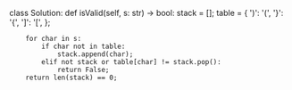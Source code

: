 

class Solution:
    def isValid(self, s: str) -> bool:
        stack = [];
        table = {
            ')': '(',
            '}': '{',
            ']': '[',
        };
        
        
        for char in s:
            if char not in table:
                stack.append(char);
            elif not stack or table[char] != stack.pop():
                return False;
        return len(stack) == 0;
